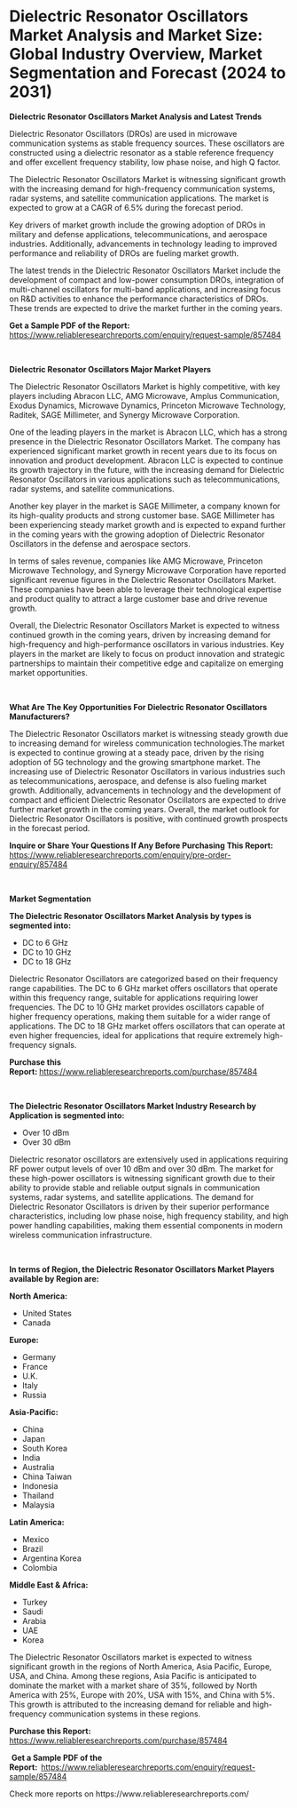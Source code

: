 <p><h1>Dielectric Resonator Oscillators Market Analysis and Market Size: Global Industry Overview, Market Segmentation and Forecast (2024 to 2031)</h1></p><p><strong>Dielectric Resonator Oscillators Market Analysis and Latest Trends</strong></p>
<p><p>Dielectric Resonator Oscillators (DROs) are used in microwave communication systems as stable frequency sources. These oscillators are constructed using a dielectric resonator as a stable reference frequency and offer excellent frequency stability, low phase noise, and high Q factor.</p><p>The Dielectric Resonator Oscillators Market is witnessing significant growth with the increasing demand for high-frequency communication systems, radar systems, and satellite communication applications. The market is expected to grow at a CAGR of 6.5% during the forecast period.</p><p>Key drivers of market growth include the growing adoption of DROs in military and defense applications, telecommunications, and aerospace industries. Additionally, advancements in technology leading to improved performance and reliability of DROs are fueling market growth.</p><p>The latest trends in the Dielectric Resonator Oscillators Market include the development of compact and low-power consumption DROs, integration of multi-channel oscillators for multi-band applications, and increasing focus on R&D activities to enhance the performance characteristics of DROs. These trends are expected to drive the market further in the coming years.</p></p>
<p><strong>Get a Sample PDF of the Report:&nbsp;</strong> <a href="https://www.reliableresearchreports.com/enquiry/request-sample/857484">https://www.reliableresearchreports.com/enquiry/request-sample/857484</a></p>
<p>&nbsp;</p>
<p><strong>Dielectric Resonator Oscillators Major Market Players</strong></p>
<p><p>The Dielectric Resonator Oscillators Market is highly competitive, with key players including Abracon LLC, AMG Microwave, Amplus Communication, Exodus Dynamics, Microwave Dynamics, Princeton Microwave Technology, Raditek, SAGE Millimeter, and Synergy Microwave Corporation. </p><p>One of the leading players in the market is Abracon LLC, which has a strong presence in the Dielectric Resonator Oscillators Market. The company has experienced significant market growth in recent years due to its focus on innovation and product development. Abracon LLC is expected to continue its growth trajectory in the future, with the increasing demand for Dielectric Resonator Oscillators in various applications such as telecommunications, radar systems, and satellite communications.</p><p>Another key player in the market is SAGE Millimeter, a company known for its high-quality products and strong customer base. SAGE Millimeter has been experiencing steady market growth and is expected to expand further in the coming years with the growing adoption of Dielectric Resonator Oscillators in the defense and aerospace sectors.</p><p>In terms of sales revenue, companies like AMG Microwave, Princeton Microwave Technology, and Synergy Microwave Corporation have reported significant revenue figures in the Dielectric Resonator Oscillators Market. These companies have been able to leverage their technological expertise and product quality to attract a large customer base and drive revenue growth.</p><p>Overall, the Dielectric Resonator Oscillators Market is expected to witness continued growth in the coming years, driven by increasing demand for high-frequency and high-performance oscillators in various industries. Key players in the market are likely to focus on product innovation and strategic partnerships to maintain their competitive edge and capitalize on emerging market opportunities.</p></p>
<p>&nbsp;</p>
<p><strong>What Are The Key Opportunities For Dielectric Resonator Oscillators Manufacturers?</strong></p>
<p><p>The Dielectric Resonator Oscillators market is witnessing steady growth due to increasing demand for wireless communication technologies.The market is expected to continue growing at a steady pace, driven by the rising adoption of 5G technology and the growing smartphone market. The increasing use of Dielectric Resonator Oscillators in various industries such as telecommunications, aerospace, and defense is also fueling market growth. Additionally, advancements in technology and the development of compact and efficient Dielectric Resonator Oscillators are expected to drive further market growth in the coming years. Overall, the market outlook for Dielectric Resonator Oscillators is positive, with continued growth prospects in the forecast period.</p></p>
<p><strong>Inquire or Share Your Questions If Any Before Purchasing This Report:</strong> <a href="https://www.reliableresearchreports.com/enquiry/pre-order-enquiry/857484">https://www.reliableresearchreports.com/enquiry/pre-order-enquiry/857484</a></p>
<p>&nbsp;</p>
<p><strong>Market Segmentation</strong></p>
<p><strong>The Dielectric Resonator Oscillators Market Analysis by types is segmented into:</strong></p>
<p><ul><li>DC to 6 GHz</li><li>DC to 10 GHz</li><li>DC to 18 GHz</li></ul></p>
<p><p>Dielectric Resonator Oscillators are categorized based on their frequency range capabilities. The DC to 6 GHz market offers oscillators that operate within this frequency range, suitable for applications requiring lower frequencies. The DC to 10 GHz market provides oscillators capable of higher frequency operations, making them suitable for a wider range of applications. The DC to 18 GHz market offers oscillators that can operate at even higher frequencies, ideal for applications that require extremely high-frequency signals.</p></p>
<p><strong>Purchase this Report:&nbsp;</strong><a href="https://www.reliableresearchreports.com/purchase/857484">https://www.reliableresearchreports.com/purchase/857484</a></p>
<p>&nbsp;</p>
<p><strong>The Dielectric Resonator Oscillators Market Industry Research by Application is segmented into:</strong></p>
<p><ul><li>Over 10 dBm</li><li>Over 30 dBm</li></ul></p>
<p><p>Dielectric resonator oscillators are extensively used in applications requiring RF power output levels of over 10 dBm and over 30 dBm. The market for these high-power oscillators is witnessing significant growth due to their ability to provide stable and reliable output signals in communication systems, radar systems, and satellite applications. The demand for Dielectric Resonator Oscillators is driven by their superior performance characteristics, including low phase noise, high frequency stability, and high power handling capabilities, making them essential components in modern wireless communication infrastructure.</p></p>
<p>&nbsp;</p>
<p><strong>In terms of Region, the Dielectric Resonator Oscillators Market Players available by Region are:</strong></p>
<p>
    <p> <strong> North America: </strong>
        <ul>
            <li>United States</li>
            <li>Canada</li>
        </ul>
        </p> 
    <p> <strong> Europe: </strong>
        <ul>
            <li>Germany</li>
            <li>France</li>
            <li>U.K.</li>
            <li>Italy</li>
            <li>Russia</li>
        </ul>
        </p> 
    <p> <strong> Asia-Pacific: </strong>
        <ul>
            <li>China</li>
            <li>Japan</li>
            <li>South Korea</li>
            <li>India</li>
            <li>Australia</li>
            <li>China Taiwan</li>
            <li>Indonesia</li>
            <li>Thailand</li>
            <li>Malaysia</li>
        </ul>
        </p> 
    <p> <strong> Latin America: </strong>
        <ul>
            <li>Mexico</li>
            <li>Brazil</li>
            <li>Argentina Korea</li>
            <li>Colombia</li>
        </ul>
        </p> 
    <p> <strong> Middle East & Africa: </strong>
        <ul>
            <li>Turkey</li>
            <li>Saudi</li>
            <li>Arabia</li>
            <li>UAE</li>
            <li>Korea</li>
        </ul>
    </p>
    </p>
<p><p>The Dielectric Resonator Oscillators market is expected to witness significant growth in the regions of North America, Asia Pacific, Europe, USA, and China. Among these regions, Asia Pacific is anticipated to dominate the market with a market share of 35%, followed by North America with 25%, Europe with 20%, USA with 15%, and China with 5%. This growth is attributed to the increasing demand for reliable and high-frequency communication systems in these regions.</p></p>
<p><strong>Purchase this Report: </strong><a href="https://www.reliableresearchreports.com/purchase/857484">https://www.reliableresearchreports.com/purchase/857484</a></p>
<p>&nbsp;<strong>Get a Sample PDF of the Report:&nbsp;&nbsp;</strong><a href="https://www.reliableresearchreports.com/enquiry/request-sample/857484">https://www.reliableresearchreports.com/enquiry/request-sample/857484</a></p>
<p><strong></strong></p>
<p>Check more reports on https://www.reliableresearchreports.com/</p>